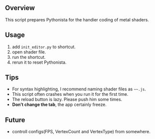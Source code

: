 ## Overview
This script prepares Pythonista for the handier coding of metal shaders.

## Usage
1. add `init_editor.py` to shortcut.
2. open shader file.
3. run the shortcut.
4. rerun it to reset Pythonista.

## Tips
- For syntax highlighting, I recommend naming shader files as `~~.js`.
- This script often crashes when you run it for the first time.
- The reload button is lazy. Please push him some times.
- **Don’t change the tab**, the app certainly freeze.

## Future
- controll configs(FPS, VertexCount and VertexType) from somewhere.

